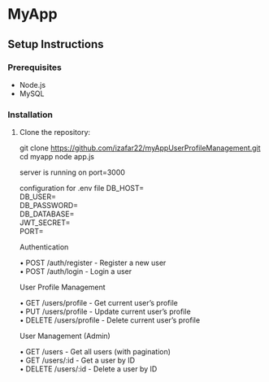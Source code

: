 # MyApp

## Setup Instructions

### Prerequisites
- Node.js
- MySQL

### Installation
1. Clone the repository:
   
   git clone https://github.com/izafar22/myAppUserProfileManagement.git 
   cd myapp 
   node app.js

   server is running on port=3000

   configuration for .env file
    DB_HOST=                
    DB_USER=                 
    DB_PASSWORD=              
    DB_DATABASE=                
    JWT_SECRET=              
    PORT=               

   Authentication

	•	POST /auth/register - Register a new user         
	•	POST /auth/login - Login a user

   User Profile Management                     

	•	GET /users/profile - Get current user’s profile     
	•	PUT /users/profile - Update current user’s profile       
	•	DELETE /users/profile - Delete current user’s profile      

   User Management (Admin)

	•	GET /users - Get all users (with pagination)        
	•	GET /users/:id - Get a user by ID         
	•	DELETE /users/:id - Delete a user by ID     


 